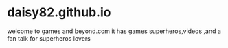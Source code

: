 # daisy82.github.io
welcome to games and beyond.com it has games superheros,videos ,and a fan talk for superheros lovers
